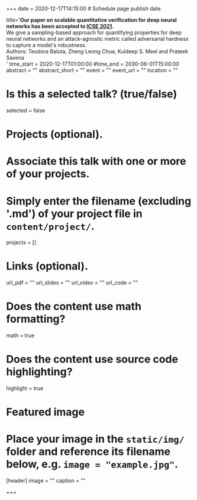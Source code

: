 +++
date = 2020-12-17T14:15:00  # Schedule page publish date.

title='<b>Our paper on scalable quantitative verification for deep neural networks has been accepted to <a href="https://conf.researchr.org/home/icse-2021">ICSE 2021</a>.</b> <br>We give a sampling-based approach for quantifying properties for deep neural networks and an attack-agnostic metric called adversarial hardness to capture a model&apos;s robustness. <br> Authors: Teodora Baluta, Zheng Leong Chua, Kuldeep S. Meel and Prateek Saxena <br> '
time_start = 2020-12-17T01:00:00
#time_end = 2030-06-01T15:00:00
abstract = ""
abstract_short = ""
event = ""
event_url = ""
location = ""

# Is this a selected talk? (true/false)
selected = false

# Projects (optional).
#   Associate this talk with one or more of your projects.
#   Simply enter the filename (excluding '.md') of your project file in `content/project/`.
projects = []

# Links (optional).
url_pdf = ""
url_slides = ""
url_video = ""
url_code = ""

# Does the content use math formatting?
math = true

# Does the content use source code highlighting?
highlight = true

# Featured image
# Place your image in the `static/img/` folder and reference its filename below, e.g. `image = "example.jpg"`.
[header]
image = ""
caption = ""

+++
